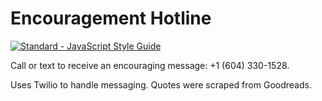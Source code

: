 # Encouragement Hotline

[![Standard - JavaScript Style Guide](https://img.shields.io/badge/code_style-standard-brightgreen.svg)](http://standardjs.com/)

Call or text to receive an encouraging message: +1 (604) 330-1528.

Uses Twilio to handle messaging. Quotes were scraped from Goodreads.
